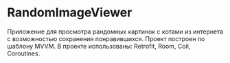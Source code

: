 # RandomImageViewer
Приложение для просмотра рандомных картинок с котами из интернета с возможностью сохранения понравившихся.
Проект построен по шаблону MVVM. В проекте использованы: Retrofit, Room, Coil, Coroutines.
